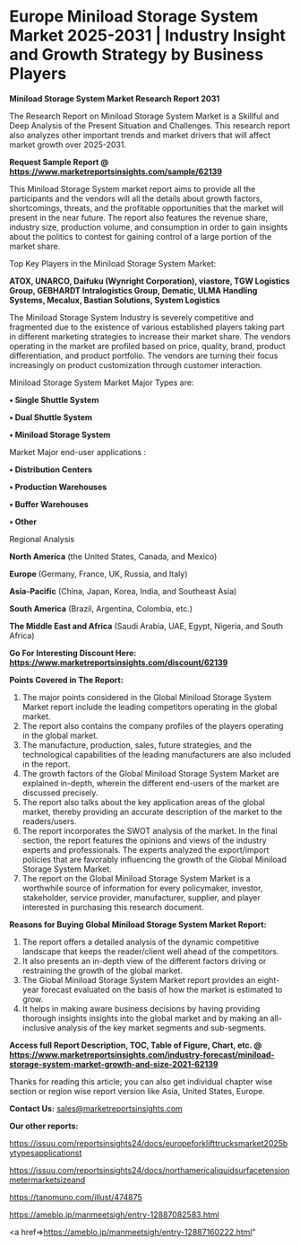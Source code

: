  # Europe Miniload Storage System Market 2025-2031 | Industry Insight and Growth Strategy by Business Players

<strong>Miniload Storage System Market Research Report 2031</strong>

The Research Report on Miniload Storage System Market is a Skillful and Deep Analysis of the Present Situation and Challenges. This research report also analyzes other important trends and market drivers that will affect market growth over 2025-2031.

<strong>Request Sample Report @ <a href=https://www.marketreportsinsights.com/sample/62139>https://www.marketreportsinsights.com/sample/62139</a></strong>

This Miniload Storage System market report aims to provide all the participants and the vendors will all the details about growth factors, shortcomings, threats, and the profitable opportunities that the market will present in the near future. The report also features the revenue share, industry size, production volume, and consumption in order to gain insights about the politics to contest for gaining control of a large portion of the market share.

Top Key Players in the Miniload Storage System Market:

<strong>ATOX, UNARCO, Daifuku (Wynright Corporation), viastore, TGW Logistics Group, GEBHARDT Intralogistics Group, Dematic, ULMA Handling Systems, Mecalux, Bastian Solutions, System Logistics</strong>

The Miniload Storage System Industry is severely competitive and fragmented due to the existence of various established players taking part in different marketing strategies to increase their market share. The vendors operating in the market are profiled based on price, quality, brand, product differentiation, and product portfolio. The vendors are turning their focus increasingly on product customization through customer interaction.

Miniload Storage System Market Major Types are:

<strong>• Single Shuttle System

• Dual Shuttle System

• Miniload Storage System</strong>

Market Major end-user applications :

<strong>• Distribution Centers

• Production Warehouses

• Buffer Warehouses

• Other</strong>

Regional Analysis

</u><strong><b>North America</b></strong> (the United States, Canada, and Mexico)

<strong><b>Europe </b></strong>(Germany, France, UK, Russia, and Italy)

<strong><b>Asia-Pacific</b></strong> (China, Japan, Korea, India, and Southeast Asia)

<strong><b>South America</b></strong> (Brazil, Argentina, Colombia, etc.)

<strong><b>The Middle East and Africa</b></strong> (Saudi Arabia, UAE, Egypt, Nigeria, and South Africa)

<strong>Go For Interesting Discount Here: <a href=https://www.marketreportsinsights.com/discount/62139>https://www.marketreportsinsights.com/discount/62139</a></strong>

<strong>Points Covered in The Report:</strong>
<ol>
  <li>The major points considered in the Global Miniload Storage System Market report include the leading competitors operating in the global market.</li>
  <li>The report also contains the company profiles of the players operating in the global market.</li>
  <li>The manufacture, production, sales, future strategies, and the technological capabilities of the leading manufacturers are also included in the report.</li>
  <li>The growth factors of the Global Miniload Storage System Market are explained in-depth, wherein the different end-users of the market are discussed precisely.</li>
  <li>The report also talks about the key application areas of the global market, thereby providing an accurate description of the market to the readers/users.</li>
  <li>The report incorporates the SWOT analysis of the market. In the final section, the report features the opinions and views of the industry experts and professionals. The experts analyzed the export/import policies that are favorably influencing the growth of the Global Miniload Storage System Market.</li>
  <li>The report on the Global Miniload Storage System Market is a worthwhile source of information for every policymaker, investor, stakeholder, service provider, manufacturer, supplier, and player interested in purchasing this research document.</li>
</ol>
<strong>Reasons for Buying Global Miniload Storage System Market Report:</strong>

<ol>
  <li>The report offers a detailed analysis of the dynamic competitive landscape that keeps the reader/client well ahead of the competitors.</li>
  <li>It also presents an in-depth view of the different factors driving or restraining the growth of the global market.</li>
  <li>The Global Miniload Storage System Market report provides an eight-year forecast evaluated on the basis of how the market is estimated to grow.</li>
  <li>It helps in making aware business decisions by having providing thorough insights insights into the global market and by making an all-inclusive analysis of the key market segments and sub-segments.</li>
</ol>
<strong>Access full Report Description, TOC, Table of Figure, Chart, etc. @ <a href=https://www.marketreportsinsights.com/industry-forecast/miniload-storage-system-market-growth-and-size-2021-62139>https://www.marketreportsinsights.com/industry-forecast/miniload-storage-system-market-growth-and-size-2021-62139</a></strong>


Thanks for reading this article; you can also get individual chapter wise section or region wise report version like Asia, United States, Europe.

<strong>Contact Us:</strong>
sales@marketreportsinsights.com

<strong>Our other reports:</strong>

<a href=https://issuu.com/reportsinsights24/docs/europeforklifttrucksmarket2025bytypesapplicationst>https://issuu.com/reportsinsights24/docs/europeforklifttrucksmarket2025bytypesapplicationst</a>

<a href=https://issuu.com/reportsinsights24/docs/northamericaliquidsurfacetensionmetermarketsizeand>https://issuu.com/reportsinsights24/docs/northamericaliquidsurfacetensionmetermarketsizeand</a>

<a href=https://tanomuno.com/illust/474875>https://tanomuno.com/illust/474875</a>

<a href=https://ameblo.jp/manmeetsigh/entry-12887082583.html>https://ameblo.jp/manmeetsigh/entry-12887082583.html</a>

<a href=>https://ameblo.jp/manmeetsigh/entry-12887160222.html</a>"
